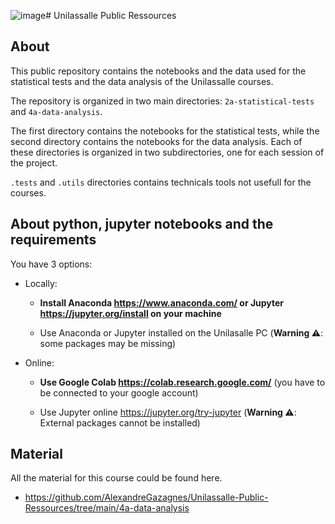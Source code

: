 ![image](https://raw.githubusercontent.com/AlexandreGazagnes/Unilassalle-Public-Ressources/main/docs/homepage_campus_rouen.jpg)# Unilassalle Public Ressources 


## About

This public repository contains the notebooks and the data used for the statistical tests and the data analysis of the Unilassalle courses. 

The repository is organized in two main directories: `2a-statistical-tests` and `4a-data-analysis`.

 The first directory contains the notebooks for the statistical tests, while the second directory contains the notebooks for the data analysis. Each of these directories is organized in two subdirectories, one for each session of the project. 
 
 
`.tests` and ```.utils``` directories contains technicals tools not usefull for the courses.



## About python, jupyter notebooks and the requirements

You have 3 options: 
- Locally: 

    - **Install Anaconda https://www.anaconda.com/ or Jupyter https://jupyter.org/install on your machine**

    - Use Anaconda or Jupyter installed on the Unilasalle PC (**Warning ⚠️**: some packages may be missing) 


- Online:

    - **Use Google Colab https://colab.research.google.com/** (you have to be connected to your google account)

    - Use Jupyter online  https://jupyter.org/try-jupyter (**Warning ⚠️**: External packages cannot be installed) 

## Material

All the material for this course could be found here.
- https://github.com/AlexandreGazagnes/Unilassalle-Public-Ressources/tree/main/4a-data-analysis

